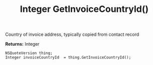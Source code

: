 ﻿---
uid: crmscript_ref_NSQuoteVersion_GetInvoiceCountryId
title: Integer GetInvoiceCountryId()
intellisense: NSQuoteVersion.GetInvoiceCountryId
keywords: NSQuoteVersion, GetInvoiceCountryId
so.topic: reference
---

Country of invoice address, typically copied from contact record

**Returns:** Integer


```crmscript
NSQuoteVersion thing;
Integer invoiceCountryId  = thing.GetInvoiceCountryId();
```


